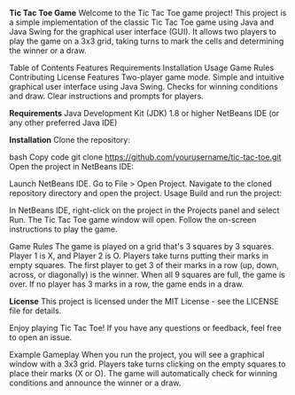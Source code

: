 
<b>Tic Tac Toe Game</b><break/>
Welcome to the Tic Tac Toe game project! This project is a simple implementation of the classic Tic Tac Toe game using Java and Java Swing for the graphical user interface (GUI). It allows two players to play the game on a 3x3 grid, taking turns to mark the cells and determining the winner or a draw.

Table of Contents
Features
Requirements
Installation
Usage
Game Rules
Contributing
License
Features
Two-player game mode.
Simple and intuitive graphical user interface using Java Swing.
Checks for winning conditions and draw.
Clear instructions and prompts for players.

<break/><b>Requirements</b><break/>
Java Development Kit (JDK) 1.8 or higher
NetBeans IDE (or any other preferred Java IDE)

<break/><b>Installation</b><break/>
Clone the repository:

bash
Copy code
git clone https://github.com/yourusername/tic-tac-toe.git
Open the project in NetBeans IDE:

Launch NetBeans IDE.
Go to File > Open Project.
Navigate to the cloned repository directory and open the project.
Usage
Build and run the project:

In NetBeans IDE, right-click on the project in the Projects panel and select Run.
The Tic Tac Toe game window will open. Follow the on-screen instructions to play the game.

Game Rules
The game is played on a grid that's 3 squares by 3 squares.
Player 1 is X, and Player 2 is O. Players take turns putting their marks in empty squares.
The first player to get 3 of their marks in a row (up, down, across, or diagonally) is the winner.
When all 9 squares are full, the game is over. If no player has 3 marks in a row, the game ends in a draw.

<break/><strong>License</strong><breack/>
This project is licensed under the MIT License - see the LICENSE file for details.

Enjoy playing Tic Tac Toe! If you have any questions or feedback, feel free to open an issue.

Example Gameplay
When you run the project, you will see a graphical window with a 3x3 grid. Players take turns clicking on the empty squares to place their marks (X or O). The game will automatically check for winning conditions and announce the winner or a draw.
